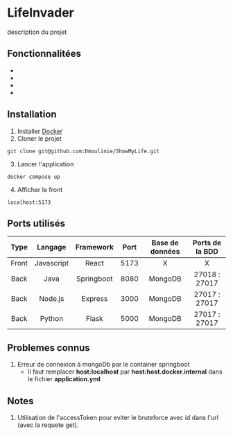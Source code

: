 # LifeInvader

description du projet

## Fonctionnalitées

- 
- 
- 
- 


## Installation

1. Installer [Docker](https://github.com/ldesfontaine/Documentation/blob/main/Systeme/Docker_Install.md)
2. Cloner le projet
```
git clone git@github.com:Dmoulinie/ShowMyLife.git
```
3. Lancer l'application
```
docker compose up
```

4. Afficher le front
```
localhost:5173
```

## Ports utilisés   

|  Type |   Langage   |  Framework  |    Port     | Base de données | Ports de la BDD |
| :---: | :---------: | :---------: |:----------: | :-------------: | :-------------: |
| Front |  Javascript |    React    |    5173     |        X        |        X        |
| Back  |     Java    |  Springboot |    8080     |      MongoDB    |  27018 : 27017  |
| Back  |    Node.js  |   Express   |    3000     |      MongoDB    |  27017 : 27017  |
| Back  |    Python   |    Flask    |    5000     |      MongoDB    |  27017 : 27017  |



## Problemes connus

1. Erreur de connexion à mongoDb par le container springboot
    - Il faut remplacer <b>host:localhost</b> par <b>host:host.docker.internal</b> dans le fichier <b>application.yml</b>

## Notes

1. Utilisation de l'accessToken pour eviter le bruteforce avec id dans l'url (avec la requete get).
